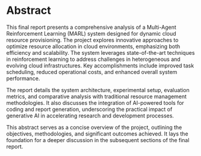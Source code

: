 # Abstract

This final report presents a comprehensive analysis of a Multi-Agent Reinforcement Learning (MARL) system designed for dynamic cloud resource provisioning. The project explores innovative approaches to optimize resource allocation in cloud environments, emphasizing both efficiency and scalability. The system leverages state-of-the-art techniques in reinforcement learning to address challenges in heterogeneous and evolving cloud infrastructures. Key accomplishments include improved task scheduling, reduced operational costs, and enhanced overall system performance.

The report details the system architecture, experimental setup, evaluation metrics, and comparative analysis with traditional resource management methodologies. It also discusses the integration of AI-powered tools for coding and report generation, underscoring the practical impact of generative AI in accelerating research and development processes.

This abstract serves as a concise overview of the project, outlining the objectives, methodologies, and significant outcomes achieved. It lays the foundation for a deeper discussion in the subsequent sections of the final report.
